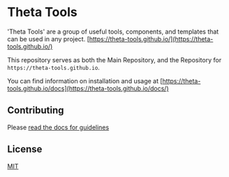 # Theta Tools

'Theta Tools' are a group of useful tools, components, and templates that can be used in any project. [https://theta-tools.github.io/](https://theta-tools.github.io/)

This repository serves as both the Main Repository, and the Repository for `https://theta-tools.github.io`.

You can find information on installation and usage at [https://theta-tools.github.io/docs](https://theta-tools.github.io/docs/)

## Contributing

Please [read the docs for guidelines](https://theta-tools.github.io/main#contributing)

## License

[MIT](https://choosealicense.com/licenses/mit)